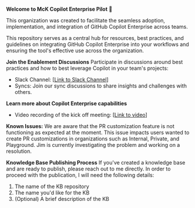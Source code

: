 **Welcome to McK Copilot Enterprise Pilot** 🎉

This organization was created to facilitate the seamless adoption, implementation, and integration of GitHub Copilot Enterprise across teams.

This repository serves as a central hub for resources, best practices, and guidelines on integrating GitHub Copilot Enterprise into your workflows and ensuring the tool's effective use across the organization.

**Join the Enablement Discussions**
Participate in discussions around best practices and how to best leverage Copilot in your team's projects:

- Slack Channel: [[Link to Slack Channel](https://mckinsey.enterprise.slack.com/archives/C05J34MHQ74)]
- Syncs: Join our sync discussions to share insights and challenges with others.

**Learn more about Copilot Enterprise capabilities**
- Video recording of the kick off meeting: [[Link to video](https://mckinsey.zoom.us/rec/share/R-aAsKZKnsw5LgUNoJQ6LjOG8A1K5xeKY_aIJAE0QTzoKNLpo2_bDcMG0NXc4q-9.ENnpt_6ylKhtO6WX?startTime=1739196435000&pwd=s-jmNA4nDqvwXsY2pTDF7Ngh-2AQB7XZ)]

**Known Issues:**
We are aware that the PR customization feature is not functioning as expected at the moment. This issue impacts users wanted to create PR customizations in organizations such as Internal, Private, and Playground. Jim is currently investigating the problem and working on a resolution.

**Knowledge Base Publishing Process**
If you've created a knowledge base and are ready to publish, please reach out to me directly. In order to proceed with the publication, I will need the following details:
1.	The name of the KB repository
2.	The name you'd like for the KB
3.	(Optional) A brief description of the KB
